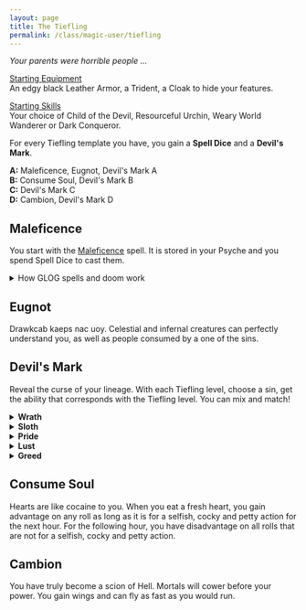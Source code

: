 ```yaml
---
layout: page
title: The Tiefling
permalink: /class/magic-user/tiefling
---
```


_Your parents were horrible people ..._

<ins>Starting Equipment</ins><br>
An edgy black Leather Armor, a Trident, a Cloak to hide your features.

<ins>Starting Skills</ins><br>
Your choice of Child of the Devil, Resourceful Urchin, Weary World Wanderer or Dark Conqueror.

For every Tiefling template you have, you gain a **Spell Dice** and a **Devil's Mark**.

**A:** Maleficence, Eugnot, Devil's Mark A<br>
**B:** Consume Soul, Devil's Mark B<br>
**C:** Devil's Mark C<br>
**D:** Cambion, Devil's Mark D<br>

## Maleficence
You start with the [Maleficence](/2020/11/13/maleficence/) spell. It is stored in your Psyche and you spend Spell Dice to cast them.

<details markdown="1">
<summary>How GLOG spells and doom work</summary>
<ins>Spell Dice (SD)</ins><br>
You get 1 per Tiefling template. They are D6s.

Whenever you cast a spell, you choose how many SD to invest into it. The result of the spell depends on the number of [dice] and their [sum].

If a SD rolls a 1, 2 or 3, you don’t lose it. Otherwise, you lose it until you get a night of sleep. You can’t cast without SD.

Every time you roll doubles you get closer to *Catastrophe*.

<ins>Catastrophe</ins><br>
Every time you roll doubles you gain 1 *Doom Point*. Every time you gain a _Doom Point_, roll a D20. If you roll equal to or below your doom score, you trigger a [catastrophe](/list/spell-catastrophe).
</details>

## Eugnot
Drawkcab kaeps nac uoy. Celestial and infernal creatures can perfectly understand you, as well as people consumed by a one of the sins.

## Devil's Mark
Reveal the curse of your lineage. With each Tiefling level, choose a sin, get the ability that corresponds with the Tiefling level. You can mix and match!

<details markdown="1">
<summary><b>Wrath</b></summary>
<b>A.</b> _<u>Taken by force</u>._ Twisted goat horns grow from your forehead. Your spell dice are D8s when you cast Maleficence.<br>
<b>B.</b> _<u>Heir of a remorseless murderer</u>._ Blood constantly drips from your clawed hands. You know the [Red Hands of Wrath](/2020/11/12/red-hands-of-wrath/) spell.<br>
<b>C.</b> _<u>Conceived in the flames of genocide</u>._ Your eyes become pure flames of hatred. You know the [Detonate Corpse](/2020/11/13/detonate-corpse/) spell.<br>
<b>D.</b> _<u>Scion of Satan</u>._ Your flesh shrinks over your face, revealing your skull. You can see in a room which creature (including yourself and your friends) has the least amount of HP. You inflict maximum damage against it.
</details>

<details markdown="1">
<summary><b>Sloth</b></summary>
<b>A.</b> _<u>Salvaged from a trash pile</u>._ <br> Your skin is blue. You know the [Indolence](/2020/11/13/indolence/) spell.<br>
<b>B.</b> _<u>Slavery built your parent's fortune</u>._ Half your inventory slots are filled wiht unremovable slime. You gain as many cowardly Manes follower who don't leave your vicinity.<br> 
<b>C.</b> _<u>Countless died from their inaction</u>._ The dark circles of apathy radiate from your eyes like a rash. As long as you are naked and passive, you are invisible to all creatures with a language.<br>
<b>D.</b> _<u>Scion of Belphegor</u>._ You lose your eyes, yet can see. You know the [Nine Lives](/2020/11/12/nine-lives/) spell.
</details>

<details markdown="1">
<summary><b>Pride</b></summary>
<b>A.</b> _<u>Born through eugenics</u>._ You have snake eyes. You know the [Thaumaturgy](/2020/11/13/thaumaturgy/) spell.<br>
<b>B.</b> _<u>Hubris destroyed your parents</u>._ Your hair becomes black feathers. You know the [Zizanny](/2020/11/13/indolence/) spell and you are immune to it.<br>
<b>C.</b> _<u>Countless died for their magnum opus</u>._ The temperature around you is cold. When you are standing, you float 1 inch above the ground.<br>
<b>D.</b> _<u>Scion of Lucifer</u>._ You have a snake tail. You can reroll any of your rolls if a teammate agrees. Their next roll will be made with disadvantage. 
</details>

<details markdown="1">
<summary><b>Lust</b></summary>
<b>A.</b> _<u>Born out of wedlocks</u> (Gasp!)._ <br> You have rabbit ears. You know the [Fascinating Gaze](/2020/11/13/fascinating-gaze/) spell.<br>
<b>B.</b> _<u>One of many sired by a sex cult leader</u>._ You have an extra digit. You learn two facts about anything you touch with it.<br>
<b>C.</b> _<u>They killed just for the thrill of it</u>._ You have goat legs. You can store sensations you feel in your Psyche slots and transmit them by touch at will.<br>
<b>D.</b> _<u>Scion of Asmodeus</u>._ Your tongue extends to your navel. You know the [Dominate](/2020/11/13/dominate/) spell.
</details>

<details markdown="1">
<summary><b>Greed</b></summary>
<b>A.</b> _<u>Sold for gold</u>._ Your teeth are made of gold.  <br>
<b>B.</b> _<u>?</u>._ You have a magpie's beak.<br>
<b>C.</b> _<u>?</u>._ You have bird talons on your feet.<br>
<b>D.</b> _<u>Scion of Mammon</u>._
</details>

## Consume Soul
Hearts are like cocaine to you. When you eat a fresh heart, you gain advantage on any roll as long as it is for a selfish, cocky and petty action for the next hour. For the following hour, you have disadvantage on all rolls that are not for  a selfish, cocky and petty action.

## Cambion
You have truly become a scion of Hell. Mortals will cower before your power. You gain wings and can fly as fast as you would run.
